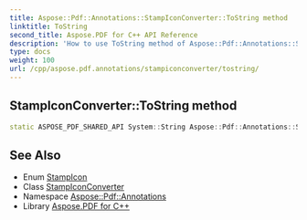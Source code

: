 ```yaml
---
title: Aspose::Pdf::Annotations::StampIconConverter::ToString method
linktitle: ToString
second_title: Aspose.PDF for C++ API Reference
description: 'How to use ToString method of Aspose::Pdf::Annotations::StampIconConverter class in C++.'
type: docs
weight: 100
url: /cpp/aspose.pdf.annotations/stampiconconverter/tostring/
---
```

## StampIconConverter::ToString method




```cpp
static ASPOSE_PDF_SHARED_API System::String Aspose::Pdf::Annotations::StampIconConverter::ToString(StampIcon value)
```

## See Also

* Enum [StampIcon](../../stampicon/)
* Class [StampIconConverter](../)
* Namespace [Aspose::Pdf::Annotations](../../)
* Library [Aspose.PDF for C++](../../../)
